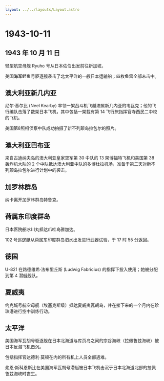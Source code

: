 ```yaml
---
layout: ../../layouts/Layout.astro
---
```


# 1943-10-11

## 1943 年 10 月 11 日

轻型航空母舰 Ryuho 号从日本佐伯出发前往新加坡。

美国海军鲣鱼号驱逐舰袭击了北太平洋的一艘日本运输船；四枚鱼雷全部未击中。

## 澳大利亚新几内亚

尼尔·基尔比 (Neel Kearby)
率领一架战斗机飞越澳属新几内亚的韦瓦克；他的飞行编队击落了数架日本飞机，其中包括一架载有第
14 飞行旅指挥官寺西民二中校的飞机。

美国第8照相侦察中队成功拍摄了新不列颠岛拉包尔的照片。

## 澳大利亚巴布亚

来自古迪纳夫岛的澳大利亚皇家空军第 30 中队的 13 架博福特飞机和美国第 38
轰炸机大队的 2
个中队抵达澳大利亚中队的多博杜拉机场，准备于第二天对新不列颠岛拉包尔进行计划中的袭击。

## 加罗林群岛

纳卡离开加罗林群岛特鲁克。

## 荷属东印度群岛

日本医院船冰川丸抵达爪哇岛雅加达。

102 号巡逻艇从荷属东印度群岛泗水出发进行武器试验，于 17 时 55 分返回。

## 德国

U-821 在路德维希·法布里丘斯 (Ludwig Fabricius)
的指挥下投入使用；她被分配到第 4 潜艇舰队。

## 夏威夷

约克城号航空母舰（埃塞克斯级）抵达夏威夷瓦胡岛，并在接下来的一个月内在珍珠港进行空中训练行动。

## 太平洋

美国海军瓦胡号驱逐舰在日本北海道与库页岛之间的宗谷海峡（拉佩鲁兹海峡）被日本反潜飞机击沉。

包括指挥官达德利·莫顿在内的所有机上人员全部遇难。

弗恩·斯科恩斯比在美国海军瓦胡号潜艇被日本飞机击沉于日本北海道北部的拉佩鲁兹海峡时丧生。
